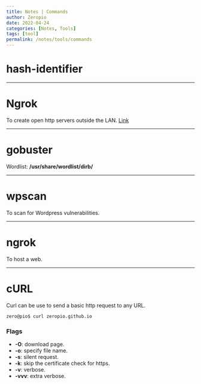 ```yaml
---
title: Notes | Commands
author: Zeropio
date: 2022-04-24
categories: [Notes, Tools]
tags: [tool]
permalink: /notes/tools/commands
---
```


# hash-identifier

---

# Ngrok
To create open http servers outside the LAN.
[Link](https://ngrok.com/)

---

# gobuster
Wordlist: **/usr/share/wordlist/dirb/**

---

# wpscan
To scan for Wordpress vulnerabilities.

---

# ngrok
To host a web.

---

# cURL
Curl can be use to send a basic http request to any URL.
```console
zero@pio$ curl zeropio.github.io
```

### Flags
- **-O**: download page.
- **-o**: specify file name.
- **-s**: silent request.
- **-k**: skip the certificate check for https.
- **-v**: verbose.
- **-vvv**: extra verbose.

